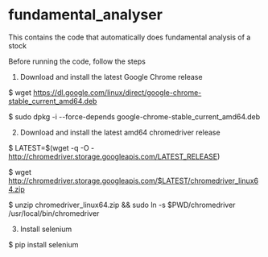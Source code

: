 # fundamental_analyser
This contains the code that automatically does fundamental analysis of a stock

Before running the code, follow the steps

1. Download and install the latest Google Chrome release

  $ wget https://dl.google.com/linux/direct/google-chrome-stable_current_amd64.deb

  $ sudo dpkg -i --force-depends google-chrome-stable_current_amd64.deb

2. Download and install the latest amd64 chromedriver release

  $ LATEST=$(wget -q -O - http://chromedriver.storage.googleapis.com/LATEST_RELEASE)

  $ wget http://chromedriver.storage.googleapis.com/$LATEST/chromedriver_linux64.zip

  $ unzip chromedriver_linux64.zip && sudo ln -s $PWD/chromedriver /usr/local/bin/chromedriver

3. Install selenium

  $  pip install selenium
